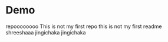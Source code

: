 # Demo
repoooooooo
This is not my first repo
this is not my first readme
shreeshaaa
jingichaka jingichaka
